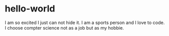 # hello-world
I am so excited I just can not hide it.
I am a sports person and I love to code. I choose compter science not as a job but as my hobbie.
